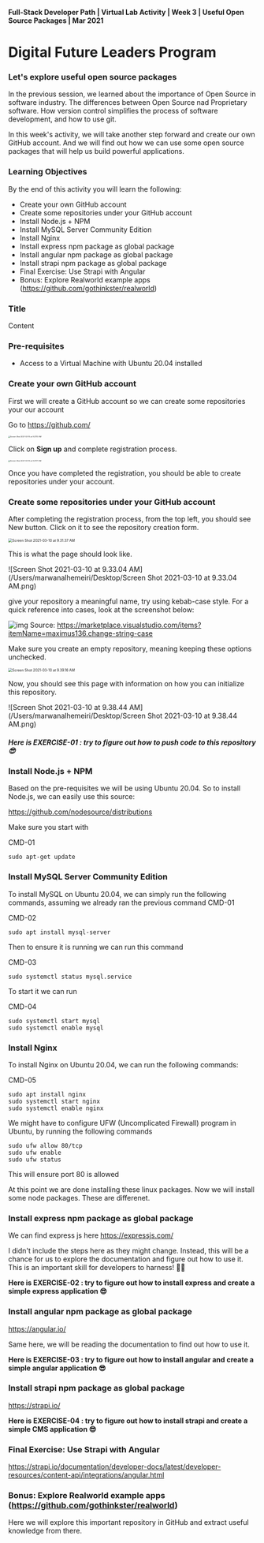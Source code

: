 **Full-Stack Developer Path | Virtual Lab Activity | Week 3 | Useful Open Source Packages | Mar 2021**

# Digital Future Leaders Program

### Let's explore useful open source packages



In the previous session, we learned about the importance of Open Source in software industry. The differences between Open Source nad Proprietary software. How version control simplifies the process of software development, and how to use git.



In this week's activity, we will take another step forward and create our own GitHub account. And we will find out how we can use some open source packages that will help us build powerful applications.

### Learning Objectives

By the end of this activity you will learn the following:

- Create your own GitHub account
- Create some repositories under your GitHub account
- Install Node.js + NPM
- Install MySQL Server Community Edition
- Install Nginx
- Install express npm package as global package
- Install angular npm package as global package
- Install strapi npm package as global package
- Final Exercise: Use Strapi with Angular
- Bonus: Explore Realworld example apps (https://github.com/gothinkster/realworld)



### Title

Content



### Pre-requisites

* Access to a Virtual Machine with Ubuntu 20.04 installed





### Create your own GitHub account

First we will create a GitHub account so we can create some repositories your our account

Go to https://github.com/

<img src="/Users/marwanalhemeiri/Desktop/Screen Shot 2021-03-10 at 9.27.10 AM.png" alt="Screen Shot 2021-03-10 at 9.27.10 AM" style="zoom:25%;" />

Click on **Sign up** and complete registration process.

<img src="/Users/marwanalhemeiri/Desktop/Screen Shot 2021-03-10 at 9.27.17 AM.png" alt="Screen Shot 2021-03-10 at 9.27.17 AM" style="zoom:25%;" />

Once you have completed the registration, you should be able to create repositories under your account.



### Create some repositories under your GitHub account

After completing the registration process, from the top left, you should see New button. Click on it to see the repository creation form.

<img src="/Users/marwanalhemeiri/Desktop/Screen Shot 2021-03-10 at 9.31.37 AM.png" alt="Screen Shot 2021-03-10 at 9.31.37 AM" style="zoom:50%;" />

This is what the page should look like.

![Screen Shot 2021-03-10 at 9.33.04 AM](/Users/marwanalhemeiri/Desktop/Screen Shot 2021-03-10 at 9.33.04 AM.png)

give your repository a meaningful name, try using kebab-case style. For a quick reference into cases, look at the screenshot below:

![img](https://maximus136.gallerycdn.vsassets.io/extensions/maximus136/change-string-case/1.1.2/1571421328667/Microsoft.VisualStudio.Services.Icons.Default)
Source: https://marketplace.visualstudio.com/items?itemName=maximus136.change-string-case



Make sure you create an empty repository, meaning keeping these options unchecked.

<img src="/Users/marwanalhemeiri/Desktop/Screen Shot 2021-03-10 at 9.39.16 AM.png" alt="Screen Shot 2021-03-10 at 9.39.16 AM" style="zoom:50%;" />



Now, you should see this page with information on how you can initialize this repository.

![Screen Shot 2021-03-10 at 9.38.44 AM](/Users/marwanalhemeiri/Desktop/Screen Shot 2021-03-10 at 9.38.44 AM.png)



##### Here is EXERCISE-01 : try to figure out how to push code to this repository 😎



### Install Node.js + NPM



Based on the pre-requisites we will be using Ubuntu 20.04. So to install Node.js, we can easily use this source:

https://github.com/nodesource/distributions



Make sure you start with

CMD-01

```
sudo apt-get update
```





### Install MySQL Server Community Edition

To install MySQL on Ubuntu 20.04, we can simply run the following commands, assuming we already ran the previous command CMD-01



CMD-02

```
sudo apt install mysql-server
```



Then to ensure it is running we can run this command

CMD-03

```
sudo systemctl status mysql.service
```



To start it we can run

CMD-04

```
sudo systemctl start mysql
sudo systemctl enable mysql
```



### Install Nginx

To install Nginx on Ubuntu 20.04, we can run the following commands:

CMD-05

```
sudo apt install nginx
sudo systemctl start nginx
sudo systemctl enable nginx
```



We might have to configure UFW (Uncomplicated Firewall) program in Ubuntu, by running the following commands

```
sudo ufw allow 80/tcp
sudo ufw enable
sudo ufw status
```

This will ensure port 80 is allowed



At this point we are done installing these linux packages. Now we will install some node packages. These are differenet.

### Install express npm package as global package

We can find express js here https://expressjs.com/

I didn't include the steps here as they might change. Instead, this will be a chance for us to explore the documentation and figure out how to use it. This is an important skill for developers to harness! 👨‍💻



**Here is EXERCISE-02 : try to figure out how to install express and create a simple express application 😎**



### Install angular npm package as global package

https://angular.io/

Same here, we will be reading the documentation to find out how to use it.



**Here is EXERCISE-03 : try to figure out how to install angular and create a simple angular application 😎**



### Install strapi npm package as global package

https://strapi.io/



**Here is EXERCISE-04 : try to figure out how to install strapi and create a simple CMS application 😎**



### Final Exercise: Use Strapi with Angular

https://strapi.io/documentation/developer-docs/latest/developer-resources/content-api/integrations/angular.html





### Bonus: Explore Realworld example apps (https://github.com/gothinkster/realworld)

Here we will explore this important repository in GitHub and extract useful knowledge from there.